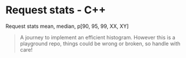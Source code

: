 # Request stats - C++
Request stats mean, median, p[90, 95, 99, XX, XY] 

> A journey to implement an efficient histogram. However this is a playground repo, things could be wrong or broken, so handle with care!
